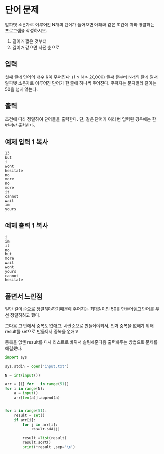 # 단어 문제

알파벳 소문자로 이루어진 N개의 단어가 들어오면 아래와 같은 조건에 따라 정렬하는 프로그램을 작성하시오.

1. 길이가 짧은 것부터
2. 길이가 같으면 사전 순으로

## 입력

첫째 줄에 단어의 개수 N이 주어진다. (1 ≤ N ≤ 20,000) 둘째 줄부터 N개의 줄에 걸쳐 알파벳 소문자로 이루어진 단어가 한 줄에 하나씩 주어진다. 주어지는 문자열의 길이는 50을 넘지 않는다.

## 출력

조건에 따라 정렬하여 단어들을 출력한다. 단, 같은 단어가 여러 번 입력된 경우에는 한 번씩만 출력한다.

## 예제 입력 1 복사

```
13
but
i
wont
hesitate
no
more
no
more
it
cannot
wait
im
yours
```

## 예제 출력 1 복사

```
i
im
it
no
but
more
wait
wont
yours
cannot
hesitate
```



## 풀면서 느낀점

일단 길이 순으로 정렬해야하기때문에 주어지는 최대길이인 50를 만들어놓고 단어를 우선 정렬하려고 했다. 

그다음 그 안에서 중복도 없애고, 사전순으로 만들어야되서, 먼저 중복을 없애기 위해 result를 set으로 만들어서 중복을 없애고 

중복을 없앤 result를 다시 리스트로 바꿔서 솔팅해준다음 출력해주는 방법으로 문제를 해결했다. 



```python
import sys

sys.stdin = open('input.txt')

N = int(input())

arr = [[] for _ in range(51)]
for i in range(N):
    a = input()
    arr[len(a)].append(a)


for i in range(51):
    result = set()
    if arr[i]:
        for j in arr[i]:
            result.add(j)

        result =list(result)
        result.sort()
        print(*result ,sep='\n')